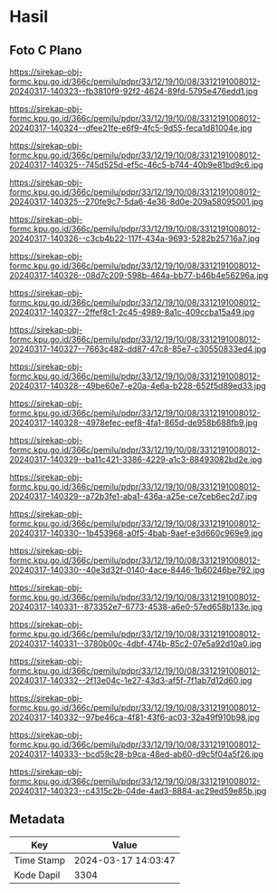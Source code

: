 # Hasil

## Foto C Plano

https://sirekap-obj-formc.kpu.go.id/366c/pemilu/pdpr/33/12/19/10/08/3312191008012-20240317-140323--fb3810f9-92f2-4624-89fd-5795e476edd1.jpg

https://sirekap-obj-formc.kpu.go.id/366c/pemilu/pdpr/33/12/19/10/08/3312191008012-20240317-140324--dfee21fe-e6f9-4fc5-9d55-feca1d81004e.jpg

https://sirekap-obj-formc.kpu.go.id/366c/pemilu/pdpr/33/12/19/10/08/3312191008012-20240317-140325--745d525d-ef5c-46c5-b744-40b9e81bd9c6.jpg

https://sirekap-obj-formc.kpu.go.id/366c/pemilu/pdpr/33/12/19/10/08/3312191008012-20240317-140325--270fe9c7-5da6-4e36-8d0e-209a58095001.jpg

https://sirekap-obj-formc.kpu.go.id/366c/pemilu/pdpr/33/12/19/10/08/3312191008012-20240317-140326--c3cb4b22-117f-434a-9693-5282b25716a7.jpg

https://sirekap-obj-formc.kpu.go.id/366c/pemilu/pdpr/33/12/19/10/08/3312191008012-20240317-140326--08d7c209-598b-464a-bb77-b46b4e56296a.jpg

https://sirekap-obj-formc.kpu.go.id/366c/pemilu/pdpr/33/12/19/10/08/3312191008012-20240317-140327--2ffef8c1-2c45-4989-8a1c-409ccba15a49.jpg

https://sirekap-obj-formc.kpu.go.id/366c/pemilu/pdpr/33/12/19/10/08/3312191008012-20240317-140327--7663c482-dd87-47c8-85e7-c30550833ed4.jpg

https://sirekap-obj-formc.kpu.go.id/366c/pemilu/pdpr/33/12/19/10/08/3312191008012-20240317-140328--49be60e7-e20a-4e6a-b228-652f5d89ed33.jpg

https://sirekap-obj-formc.kpu.go.id/366c/pemilu/pdpr/33/12/19/10/08/3312191008012-20240317-140328--4978efec-eef8-4fa1-865d-de958b688fb9.jpg

https://sirekap-obj-formc.kpu.go.id/366c/pemilu/pdpr/33/12/19/10/08/3312191008012-20240317-140329--ba11c421-3386-4229-a1c3-88493082bd2e.jpg

https://sirekap-obj-formc.kpu.go.id/366c/pemilu/pdpr/33/12/19/10/08/3312191008012-20240317-140329--a72b3fe1-aba1-436a-a25e-ce7ceb6ec2d7.jpg

https://sirekap-obj-formc.kpu.go.id/366c/pemilu/pdpr/33/12/19/10/08/3312191008012-20240317-140330--1b453968-a0f5-4bab-9aef-e3d660c969e9.jpg

https://sirekap-obj-formc.kpu.go.id/366c/pemilu/pdpr/33/12/19/10/08/3312191008012-20240317-140330--40e3d32f-0140-4ace-8446-1b60246be792.jpg

https://sirekap-obj-formc.kpu.go.id/366c/pemilu/pdpr/33/12/19/10/08/3312191008012-20240317-140331--873352e7-6773-4538-a6e0-57ed658b133e.jpg

https://sirekap-obj-formc.kpu.go.id/366c/pemilu/pdpr/33/12/19/10/08/3312191008012-20240317-140331--3780b00c-4dbf-474b-85c2-07e5a92d10a0.jpg

https://sirekap-obj-formc.kpu.go.id/366c/pemilu/pdpr/33/12/19/10/08/3312191008012-20240317-140332--2f13e04c-1e27-43d3-af5f-7f1ab7d12d60.jpg

https://sirekap-obj-formc.kpu.go.id/366c/pemilu/pdpr/33/12/19/10/08/3312191008012-20240317-140332--97be46ca-4f81-43f6-ac03-32a49f910b98.jpg

https://sirekap-obj-formc.kpu.go.id/366c/pemilu/pdpr/33/12/19/10/08/3312191008012-20240317-140333--bcd59c28-b9ca-48ed-ab60-d9c5f04a5f26.jpg

https://sirekap-obj-formc.kpu.go.id/366c/pemilu/pdpr/33/12/19/10/08/3312191008012-20240317-140323--c4315c2b-04de-4ad3-8884-ac29ed59e85b.jpg


## Metadata

| Key        | Value               |
| ---------- | ------------------- |
| Time Stamp | 2024-03-17 14:03:47 |
| Kode Dapil | 3304                |



